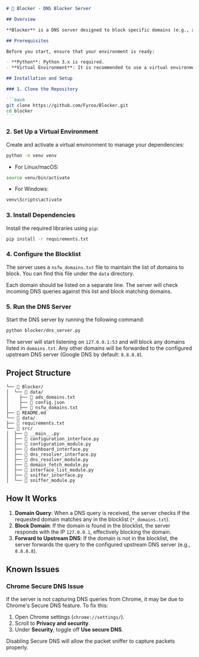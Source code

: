 ````markdown
# 🛑 Blocker - DNS Blocker Server

## Overview

**Blocker** is a DNS server designed to block specific domains (e.g., ads, malware, adult content) by redirecting them to a local address (e.g., `127.0.0.1`). The server allows you to maintain a custom blocklist and provides fallback resolution via upstream DNS servers like Google DNS when the domain is not blocked. This is particularly useful for network filtering, parental control, and privacy enhancement.

## Prerequisites

Before you start, ensure that your environment is ready:

- **Python**: Python 3.x is required.
- **Virtual Environment**: It is recommended to use a virtual environment for dependency management.

## Installation and Setup

### 1. Clone the Repository

```bash
git clone https://github.com/Fyroo/Blocker.git
cd blocker
```
````

### 2. Set Up a Virtual Environment

Create and activate a virtual environment to manage your dependencies:

```bash
python -m venv venv
```

- For Linux/macOS:

```bash
source venv/bin/activate
```

- For Windows:

```bash
venv\Scripts\activate
```

### 3. Install Dependencies

Install the required libraries using `pip`:

```bash
pip install -r requirements.txt
```

### 4. Configure the Blocklist

The server uses a `nsfw_domains.txt` file to maintain the list of domains to block. You can find this file under the `data` directory.

Each domain should be listed on a separate line. The server will check incoming DNS queries against this list and block matching domains.

### 5. Run the DNS Server

Start the DNS server by running the following command:

```bash
python blocker/dns_server.py
```

The server will start listening on `127.0.0.1:53` and will block any domains listed in `domains.txt`. Any other domains will be forwarded to the configured upstream DNS server (Google DNS by default: `8.8.8.8`).

## Project Structure

```
└── 📂 Blocker/
│  └── 📂 data/
│    ├── 📄 ads_domains.txt
│    ├── 📄 config.json
│    ├── 📄 nsfw_domains.txt
├── 📄 README.md
└── 📂 data/
├── 📄 requirements.txt
└── 📂 src/
│  ├── 📄 __main__.py
│  ├── 📄 configuration_interface.py
│  ├── 📄 configuration_module.py
│  ├── 📄 dashboard_interface.py
│  ├── 📄 dns_resolver_interface.py
│  ├── 📄 dns_resolver_module.py
│  ├── 📄 domain_fetch_module.py
│  ├── 📄 interface_list_module.py
│  ├── 📄 sniffer_interface.py
│  └── 📄 sniffer_module.py
```

## How It Works

1. **Domain Query**: When a DNS query is received, the server checks if the requested domain matches any in the blocklist (`*_domains.txt`).
2. **Block Domain**: If the domain is found in the blocklist, the server responds with the IP `127.0.0.1`, effectively blocking the domain.
3. **Forward to Upstream DNS**: If the domain is not in the blocklist, the server forwards the query to the configured upstream DNS server (e.g., `8.8.8.8`).

## Known Issues

### **Chrome Secure DNS Issue**

If the server is not capturing DNS queries from Chrome, it may be due to Chrome's Secure DNS feature. To fix this:

1. Open Chrome settings (`chrome://settings/`).
2. Scroll to **Privacy and security**.
3. Under **Security**, toggle off **Use secure DNS**.

Disabling Secure DNS will allow the packet sniffer to capture packets properly.
